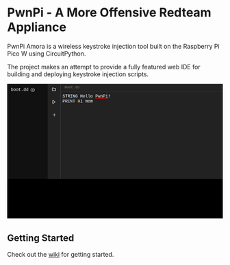 # PwnPi - A More Offensive Redteam Appliance

PwnPi Amora is a wireless keystroke injection tool built on the Raspberry Pi Pico W using CircuitPython.

The project makes an attempt to provide a fully featured web IDE for building
and deploying keystroke injection scripts.

![Preview](assets/preview.png)

## Getting Started

Check out the [wiki](https://github.com/lavafroth/pwnpi-amora/wiki/) for getting started.

